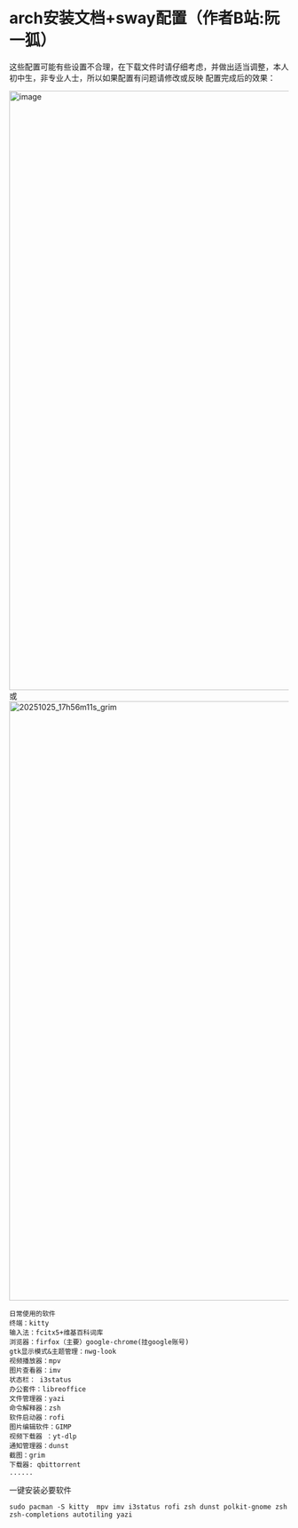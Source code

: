 # arch安装文档+sway配置（作者B站:阮一狐）
  这些配置可能有些设置不合理，在下载文件时请仔细考虑，并做出适当调整，本人初中生，非专业人士，所以如果配置有问题请修改或反映
配置完成后的效果：

<img width="1920" height="1080" alt="image" src="https://github.com/user-attachments/assets/a0d5b257-5fb8-4b64-b833-60c7113795c2" />
或
<img width="1920" height="1080" alt="20251025_17h56m11s_grim" src="https://github.com/user-attachments/assets/8da23b45-5e3d-4808-82b6-092e0b6d3194" />


````
日常使用的软件
终端：kitty
输入法：fcitx5+维基百科词库
浏览器：firfox（主要）google-chrome(挂google账号)
gtk显示模式&主题管理：nwg-look
视频播放器：mpv
图片查看器：imv
状态栏： i3status
办公套件：libreoffice
文件管理器：yazi
命令解释器：zsh
软件启动器：rofi
图片编辑软件：GIMP
视频下载器 ：yt-dlp
通知管理器：dunst
截图：grim
下载器: qbittorrent
......
````
一键安装必要软件
````
sudo pacman -S kitty  mpv imv i3status rofi zsh dunst polkit-gnome zsh zsh-completions autotiling yazi 
````
